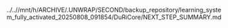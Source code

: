 ../..//mnt/h/ARCHIVE/.UNWRAP/SECOND/backup_repository/learning_system_fully_activated_20250808_091854/DuRiCore/NEXT_STEP_SUMMARY.md